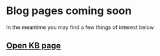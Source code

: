 # Blog pages coming soon

In the meantime you may find a few things of interest below

## [Open KB page](kb/README.md)
